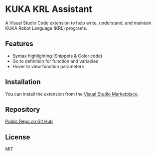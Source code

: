 # KUKA KRL Assistant

A Visual Studio Code extension to help write, understand, and maintain KUKA Robot Language (KRL) programs.

## Features

- Syntax highlighting (Snippets & Color code)
- Go to definition for function and variables
- Hover to view function parameters

## Installation

You can install the extension from the [Visual Studio Marketplace](https://marketplace.visualstudio.com/).

## Repository

[Public Repo on Git Hub](https://github.com/Vyken14/KUKA-KRL-Assistant)

## License

MIT
